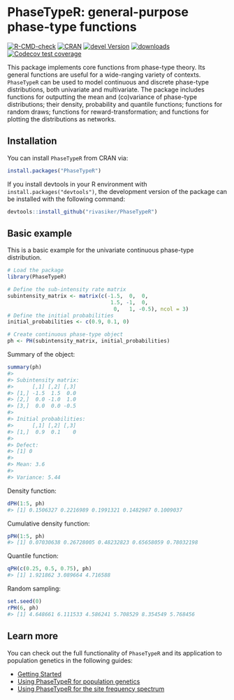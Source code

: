 
<!-- README.md is generated from README.Rmd. Please edit that file -->

# PhaseTypeR: general-purpose phase-type functions

<!-- badges: start -->

[![R-CMD-check](https://github.com/rivasiker/PhaseTypeR/actions/workflows/check-standard.yaml/badge.svg)](https://github.com/rivasiker/PhaseTypeR/actions/workflows/check-standard.yaml)
[![CRAN](https://www.r-pkg.org/badges/version/PhaseTypeR)](https://cran.r-project.org/web/packages/PhaseTypeR/index.html)
[![devel
Version](https://img.shields.io/badge/devel-1.0.2-brightgreen.svg)](https://github.com/rivasiker/PhaseTypeR)
[![downloads](https://cranlogs.r-pkg.org/badges/grand-total/PhaseTypeR)](https://cran.r-project.org/web/packages/PhaseTypeR/index.html)
[![Codecov test
coverage](https://codecov.io/gh/rivasiker/PhaseTypeR/branch/master/graph/badge.svg)](https://app.codecov.io/gh/rivasiker/PhaseTypeR?branch=master)
<!-- badges: end -->

This package implements core functions from phase-type theory. Its
general functions are useful for a wide-ranging variety of contexts.
`PhaseTypeR` can be used to model continuous and discrete phase-type
distributions, both univariate and multivariate. The package includes
functions for outputting the mean and (co)variance of phase-type
distributions; their density, probability and quantile functions;
functions for random draws; functions for reward-transformation; and
functions for plotting the distributions as networks.

## Installation

You can install `PhaseTypeR` from CRAN via:

``` r
install.packages("PhaseTypeR")
```

If you install devtools in your R environment with
`install.packages("devtools")`, the development version of the package
can be installed with the following command:

``` r
devtools::install_github("rivasiker/PhaseTypeR")
```

## Basic example

This is a basic example for the univariate continuous phase-type
distribution.

``` r
# Load the package
library(PhaseTypeR)

# Define the sub-intensity rate matrix
subintensity_matrix <- matrix(c(-1.5,  0,  0,
                                 1.5, -1,  0,
                                  0,   1, -0.5), ncol = 3)
# Define the initial probabilities
initial_probabilities <- c(0.9, 0.1, 0)

# Create continuous phase-type object
ph <- PH(subintensity_matrix, initial_probabilities)
```

Summary of the object:

``` r
summary(ph)
#> 
#> Subintensity matrix:
#>      [,1] [,2] [,3]
#> [1,] -1.5  1.5  0.0
#> [2,]  0.0 -1.0  1.0
#> [3,]  0.0  0.0 -0.5
#> 
#> Initial probabilities:
#>      [,1] [,2] [,3]
#> [1,]  0.9  0.1    0
#> 
#> Defect:
#> [1] 0
#> 
#> Mean: 3.6
#> 
#> Variance: 5.44
```

Density function:

``` r
dPH(1:5, ph)
#> [1] 0.1506327 0.2216989 0.1991321 0.1482987 0.1009037
```

Cumulative density function:

``` r
pPH(1:5, ph)
#> [1] 0.07030638 0.26728005 0.48232823 0.65658059 0.78032198
```

Quantile function:

``` r
qPH(c(0.25, 0.5, 0.75), ph)
#> [1] 1.921862 3.089664 4.716588
```

Random sampling:

``` r
set.seed(0)
rPH(6, ph)
#> [1] 4.648661 6.111533 4.586241 5.708529 8.354549 5.768456
```

## Learn more

You can check out the full functionality of `PhaseTypeR` and its
application to population genetics in the following guides:

-   [Getting
    Started](https://rivasiker.github.io/PhaseTypeR/articles/PhaseTypeR.html)
-   [Using PhaseTypeR for population
    genetics](https://rivasiker.github.io/PhaseTypeR/articles/a2_pop_gen_iker.html)
-   [Using PhaseTypeR for the site frequency
    spectrum](https://rivasiker.github.io/PhaseTypeR/articles/a3_phasetypeR_SFS.html)
